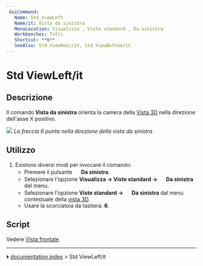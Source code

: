 ```yaml
---
 GuiCommand:
   Name: Std_ViewLeft
   Name/it: Vista da sinistra
   MenuLocation: Visualizza , Viste standard , Da sinistra
   Workbenches: Tutti
   Shortcut: **6**
   SeeAlso: Std_ViewRear/it, Std_ViewBottom/it
---
```


# Std ViewLeft/it



## Descrizione

Il comando **Vista da sinistra** orienta la camera della [Vista 3D](3D_view/it.md) nella direzione dell\'asse X positivo.

![](images/FreeCAD_views_rear.svg ) 
*La freccia 6 punta nella direzione della vista da sinistra*



## Utilizzo

1.  Esistono diversi modi per invocare il comando:
    -   Premere il pulsante **<img src="images/Std_ViewLeft.svg" width=16px> Da sinistra**.
    -   Selezionare l\'opzione **Visualizza → Viste standard → <img src="images/Std_ViewLeft.svg" width=16px> Da sinistra** del menu.
    -   Selezionare l\'opzione **Viste standard → <img src="images/Std_ViewLeft.svg" width=16px> Da sinistra** dal menu contestuale della [vista 3D](3D_view/it.md).
    -   Usare la scorciatoia da tastiera: **6**.



## Script

Vedere [Vista frontale](Std_ViewFront/it#Script.md).



---
⏵ [documentation index](../README.md) > Std ViewLeft/it
